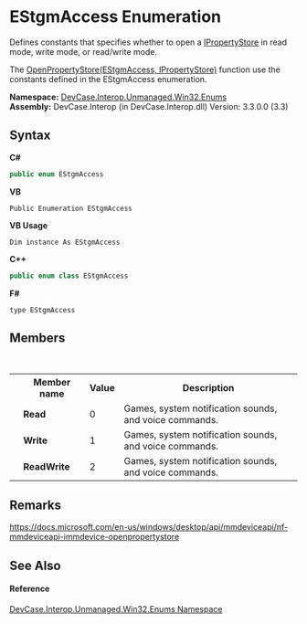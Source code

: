 # EStgmAccess Enumeration
 

Defines constants that specifies whether to open a <a href="T_DevCase_Interop_Unmanaged_Win32_Interfaces_IPropertyStore">IPropertyStore</a> in read mode, write mode, or read/write mode. 

 The <a href="M_DevCase_Interop_Unmanaged_Win32_Interfaces_IMMDevice_OpenPropertyStore">OpenPropertyStore(EStgmAccess, IPropertyStore)</a> function use the constants defined in the EStgmAccess enumeration.

**Namespace:**&nbsp;<a href="N_DevCase_Interop_Unmanaged_Win32_Enums">DevCase.Interop.Unmanaged.Win32.Enums</a><br />**Assembly:**&nbsp;DevCase.Interop (in DevCase.Interop.dll) Version: 3.3.0.0 (3.3)

## Syntax

**C#**<br />
``` C#
public enum EStgmAccess
```

**VB**<br />
``` VB
Public Enumeration EStgmAccess
```

**VB Usage**<br />
``` VB Usage
Dim instance As EStgmAccess
```

**C++**<br />
``` C++
public enum class EStgmAccess
```

**F#**<br />
``` F#
type EStgmAccess
```


## Members
&nbsp;<table><tr><th></th><th>Member name</th><th>Value</th><th>Description</th></tr><tr><td /><td target="F:DevCase.Interop.Unmanaged.Win32.Enums.EStgmAccess.Read">**Read**</td><td>0</td><td>Games, system notification sounds, and voice commands.</td></tr><tr><td /><td target="F:DevCase.Interop.Unmanaged.Win32.Enums.EStgmAccess.Write">**Write**</td><td>1</td><td>Games, system notification sounds, and voice commands.</td></tr><tr><td /><td target="F:DevCase.Interop.Unmanaged.Win32.Enums.EStgmAccess.ReadWrite">**ReadWrite**</td><td>2</td><td>Games, system notification sounds, and voice commands.</td></tr></table>

## Remarks
<a href="https://docs.microsoft.com/en-us/windows/desktop/api/mmdeviceapi/nf-mmdeviceapi-immdevice-openpropertystore" target="_blank">https://docs.microsoft.com/en-us/windows/desktop/api/mmdeviceapi/nf-mmdeviceapi-immdevice-openpropertystore</a>

## See Also


#### Reference
<a href="N_DevCase_Interop_Unmanaged_Win32_Enums">DevCase.Interop.Unmanaged.Win32.Enums Namespace</a><br />
